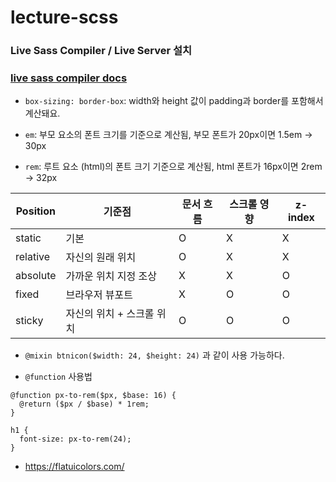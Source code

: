 # lecture-scss

### Live Sass Compiler / Live Server 설치

### [live sass compiler docs](https://github.com/ritwickdey/vscode-live-sass-compiler/blob/master/docs/settings.md)

- `box-sizing: border-box`: width와 height 값이 padding과 border를 포함해서 계산돼요.

- `em`: 부모 요소의 폰트 크기를 기준으로 계산됨, 부모 폰트가 20px이면 1.5em → 30px

- `rem`: 루트 요소 (html)의 폰트 크기 기준으로 계산됨, html 폰트가 16px이면 2rem → 32px

| Position | 기준점                    | 문서 흐름 | 스크롤 영향 | z-index |
| -------- | ------------------------- | --------- | ----------- | ------- |
| static   | 기본                      | O         | X           | X       |
| relative | 자신의 원래 위치          | O         | X           | X       |
| absolute | 가까운 위치 지정 조상     | X         | X           | O       |
| fixed    | 브라우저 뷰포트           | X         | O           | O       |
| sticky   | 자신의 위치 + 스크롤 위치 | O         | O           | O       |

- `@mixin btnicon($width: 24, $height: 24)` 과 같이 사용 가능하다.

- `@function` 사용법

```
@function px-to-rem($px, $base: 16) {
  @return ($px / $base) * 1rem;
}

h1 {
  font-size: px-to-rem(24);
}
```

- https://flatuicolors.com/
